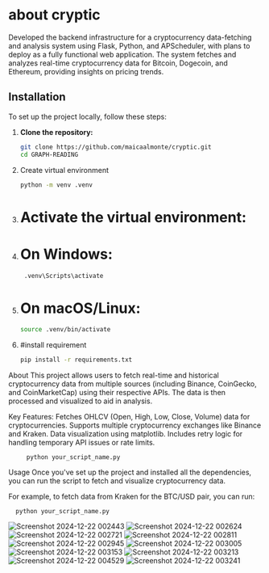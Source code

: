 # about cryptic

Developed the backend infrastructure for a cryptocurrency data-fetching and analysis system using Flask, Python, and APScheduler, with plans to deploy as a fully functional web application. The system fetches and analyzes real-time cryptocurrency data for Bitcoin, Dogecoin, and Ethereum, providing insights on pricing trends.
## Installation

To set up the project locally, follow these steps:

1. **Clone the repository:**
   ```bash
   git clone https://github.com/maicaalmonte/cryptic.git
   cd GRAPH-READING
2. Create virtual environment
   ```bash
   python -m venv .venv

2. # Activate the virtual environment:
3. # On Windows:
 
      ``` bash
       .venv\Scripts\activate
   
3. # On macOS/Linux:
      ```bash
      source .venv/bin/activate

5. #install requirement
      ```bash
      pip install -r requirements.txt

 About
This project allows users to fetch real-time and historical cryptocurrency data from multiple sources (including Binance, CoinGecko, and CoinMarketCap) using their respective APIs. The data is then processed and visualized to aid in analysis.

Key Features:
Fetches OHLCV (Open, High, Low, Close, Volume) data for cryptocurrencies.
Supports multiple cryptocurrency exchanges like Binance and Kraken.
Data visualization using matplotlib.
Includes retry logic for handling temporary API issues or rate limits.
    
      
         python your_script_name.py
Usage
Once you've set up the project and installed all the dependencies, you can run the script to fetch and visualize cryptocurrency data.

For example, to fetch data from Kraken for the BTC/USD pair, you can run:
    
      
      python your_script_name.py

![Screenshot 2024-12-22 002443](https://github.com/user-attachments/assets/30d8b44d-5911-441e-852c-e3910bc4bc5b)
![Screenshot 2024-12-22 002624](https://github.com/user-attachments/assets/ad6d4b9b-0768-4af8-8fd8-a9095ba08ee5)
![Screenshot 2024-12-22 002721](https://github.com/user-attachments/assets/6f5b5f8d-2b88-44f4-ab59-3a6414f8d970)
![Screenshot 2024-12-22 002811](https://github.com/user-attachments/assets/045bd778-ad07-49b3-87a8-4588d27e8058)
![Screenshot 2024-12-22 002945](https://github.com/user-attachments/assets/7db4c04b-8627-47ba-960a-340ce685a96a)
![Screenshot 2024-12-22 003005](https://github.com/user-attachments/assets/760b6d81-36ec-4d78-9974-36c59c952e1f)
![Screenshot 2024-12-22 003153](https://github.com/user-attachments/assets/890a054e-6efd-40c9-aa8f-f55d29ae0bdf)
![Screenshot 2024-12-22 003213](https://github.com/user-attachments/assets/7d2f1a4f-704f-4732-9957-983139d11e97)
![Screenshot 2024-12-22 004529](https://github.com/user-attachments/assets/a9a56e95-151c-438b-b0f9-a356707fa859)
![Screenshot 2024-12-22 003241](https://github.com/user-attachments/assets/c80c255b-819a-4e86-b7ee-70323b4ae53f)


